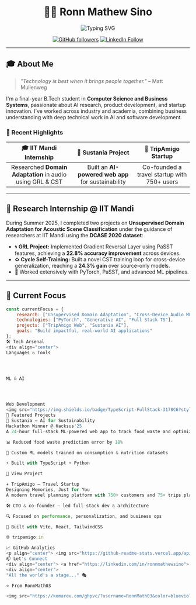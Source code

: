 <div align="center">

# 👨‍💻 Ronn Mathew Sino

<p align="center">
    <img src="https://readme-typing-svg.herokuapp.com?font=Fira+Code&pause=1000&color=6B5DF7&center=true&vCenter=true&width=435&lines=CS+%26+Business+Systems+Student;AI+%26+ML+Intern+@+IIT+Mandi;Full+Stack+Developer;Startup+CTO" alt="Typing SVG" />
</p>

[![GitHub followers](https://img.shields.io/github/followers/RonnMath03?label=Follow&style=social)](https://github.com/RonnMath03)
[![LinkedIn Follow](https://img.shields.io/badge/Follow-LinkedIn-blue?style=social&logo=linkedin)](https://www.linkedin.com/in/ronnmathewsino)

</div>

---

## 🎓 About Me 

> *"Technology is best when it brings people together."* – Matt Mullenweg

I'm a final-year B.Tech student in **Computer Science and Business Systems**, passionate about AI research, product development, and startup innovation. I’ve worked across industry and academia, combining business understanding with deep technical work in AI and software development.

### 🧠 Recent Highlights
<div align="center">

| 🎓 IIT Mandi Internship | 🌱 Sustania Project | 🚀 TripAmigo Startup |
|:---:|:---:|:---:|
| Researched **Domain Adaptation** in audio using GRL & CST | Built an **AI-powered web app** for sustainability | Co-founded a travel startup with 750+ users |

</div>

---

## 🔬 Research Internship @ IIT Mandi

During Summer 2025, I completed two projects on **Unsupervised Domain Adaptation for Acoustic Scene Classification** under the guidance of researchers at IIT Mandi using the **DCASE 2020 dataset**:

- 🌀 **GRL Project:** Implemented Gradient Reversal Layer using PaSST features, achieving a **22.8% accuracy improvement** across devices.
- ♻️ **Cycle Self-Training:** Built a novel CST training loop for cross-device generalization, reaching a **24.3% gain** over source-only models.
- 📁 Worked extensively with PyTorch, PaSST, and advanced ML pipelines.

---

## 🔮 Current Focus

```js
const currentFocus = {
    research: ["Unsupervised Domain Adaptation", "Cross-Device Audio ML"],
    technologies: ["PyTorch", "Generative AI", "Full Stack TS"],
    projects: ["TripAmigo Web", "Sustania AI"],
    goals: "Build impactful, real-world AI applications"
};
🛠️ Tech Arsenal
<div align="center">
Languages & Tools




ML & AI




Web Development
<img src="https://img.shields.io/badge/TypeScript-FullStack-3178C6?style=for-the-badge&logo=typescript&logoColor=white" /> <img src="https://img.shields.io/badge/React-Frontend-61DAFB?style=for-the-badge&logo=react&logoColor=black" /> <img src="https://img.shields.io/badge/TailwindCSS-UI-38B2AC?style=for-the-badge&logo=tailwind-css&logoColor=white" /> <img src="https://img.shields.io/badge/Node.js-Backend-339933?style=for-the-badge&logo=node.js&logoColor=white" /> </div>
🎯 Featured Projects
🌱 Sustania – AI for Sustainability
Hackathon Winner @ Hacksus'25
A 24-hour full-stack ML-powered web app to track food waste and optimize consumption.

📊 Reduced food waste prediction error by 18%

🧠 Custom ML models trained on consumption & nutrition datasets

⚡ Built with TypeScript + Python

🔗 View Project

✈️ TripAmigo – Travel Startup
Designing Memories, Just for You
A modern travel planning platform with 750+ customers and 75+ trips planned.

🛠️ CTO & co-founder — led full-stack dev & architecture

🔍 Focused on performance, personalization, and business ops

🚀 Built with Vite, React, TailwindCSS

🌐 tripamigo.in

📈 GitHub Analytics
<p align="center"> <img src="https://github-readme-stats.vercel.app/api?username=RonnMath03&show_icons=true&theme=tokyonight" width="400"> <img src="https://github-readme-stats.vercel.app/api/top-langs/?username=RonnMath03&layout=compact&theme=tokyonight" width="400"> </p>
📫 Let's Connect
<div align="center"> <a href="https://linkedin.com/in/ronnmathewsino"> <img src="https://img.shields.io/badge/LinkedIn-Connect-blue?style=for-the-badge&logo=linkedin" alt="LinkedIn" /> </a> <a href="https://ronnmath03.github.io"> <img src="https://img.shields.io/badge/Portfolio-Visit-success?style=for-the-badge&logo=github" alt="Portfolio" /> </a> <a href="mailto:ronnmathewsino@gmail.com"> <img src="https://img.shields.io/badge/Email-Contact-red?style=for-the-badge&logo=gmail" alt="Email" /> </a> </div>
<div align="center">
"All the world's a stage..." 🎭

⭐️ From RonnMath03

<img src="https://komarev.com/ghpvc/?username=RonnMath03&color=blueviolet&style=flat-square&label=Profile+Views" alt="Profile views" /> </div> ```
